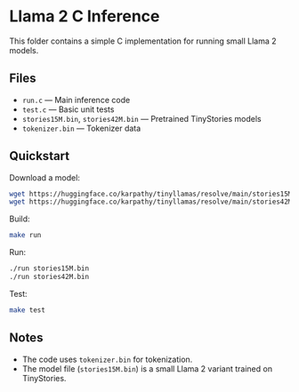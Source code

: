 # Llama 2 C Inference

This folder contains a simple C implementation for running small Llama 2 models.

## Files

- `run.c` — Main inference code
- `test.c` — Basic unit tests
- `stories15M.bin`, `stories42M.bin` — Pretrained TinyStories models
- `tokenizer.bin` — Tokenizer data

## Quickstart

Download a model:

```bash
wget https://huggingface.co/karpathy/tinyllamas/resolve/main/stories15M.bin
wget https://huggingface.co/karpathy/tinyllamas/resolve/main/stories42M.bin
```

Build:

```bash
make run
```

Run:

```bash
./run stories15M.bin
./run stories42M.bin
```

Test:

```bash
make test
```

## Notes

- The code uses `tokenizer.bin` for tokenization.
- The model file (`stories15M.bin`) is a small Llama 2 variant trained on TinyStories.
